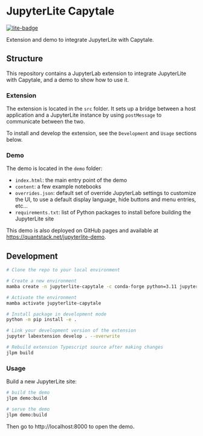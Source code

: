 # JupyterLite Capytale

[![lite-badge](https://jupyterlite.rtfd.io/en/latest/_static/badge.svg)](https://quantstack.net/jupyterlite-demo)

Extension and demo to integrate JupyterLite with Capytale.

## Structure

This repository contains a JupyterLab extension to integrate JupyterLite with Capytale, and a demo to show how to use it.

### Extension

The extension is located in the `src` folder. It sets up a bridge between a host application and a JupyterLite instance by using `postMessage` to communicate between the two.

To install and develop the extension, see the `Development` and `Usage` sections below.

### Demo

The demo is located in the `demo` folder:

- `index.html`: the main entry point of the demo
- `content`: a few example notebooks
- `overrides.json`: default set of override JupyterLab settings to customize the UI, to use a default display language, hide buttons and menu entries, etc...
- `requirements.txt`: list of Python packages to install before building the JupyterLite site

This demo is also deployed on GitHub pages and available at https://quantstack.net/jupyterlite-demo.

## Development

```bash
# Clone the repo to your local environment

# Create a new environment
mamba create -n jupyterlite-capytale -c conda-forge python=3.11 jupyterlite-pyodide-kernel=0.2 jupyterlab=4 notebook=7

# Activate the environment
mamba activate jupyterlite-capytale

# Install package in development mode
python -m pip install -e .

# Link your development version of the extension
jupyter labextension develop . --overwrite

# Rebuild extension Typescript source after making changes
jlpm build
```

### Usage

Build a new JupyterLite site:

```bash
# build the demo
jlpm demo:build

# serve the demo
jlpm demo:build
```

Then go to http://localhost:8000 to open the demo.
